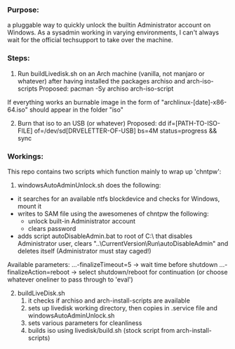 ### Purpose: 
a pluggable way to quickly unlock the builtin Administrator account on Windows. As a sysadmin working in varying environments, I can't always wait for the official techsupport to take over the machine. 

### Steps:
1. Run buildLivedisk.sh on an Arch machine (vanilla, not manjaro or whatever) after having installed the packages archiso and arch-iso-scripts
Proposed: pacman -Sy archiso arch-iso-script

If everything works an burnable image in the form of "archlinux-[date]-x86-64.iso" should appear in the folder "iso"

2. Burn that iso to an USB (or whatever)
Proposed: dd if=[PATH-TO-ISO-FILE] of=/dev/sd[DRVELETTER-OF-USB] bs=4M status=progress && sync

### Workings:
This repo contains two scripts which function mainly to wrap up 'chntpw':

1. windowsAutoAdminUnlock.sh does the following: 
- it searches for an available ntfs blockdevice and checks for Windows, mount it
- writes to SAM file using the awesomenes of chntpw the following:
	- unlock built-in Administrator account
	- clears password
- adds script autoDisableAdmin.bat to root of C:\ that disables Administrator user, clears "..\CurrentVersion\Run\autoDisableAdmin" and deletes itself (Administrator must stay caged!)

Available parameters:
...-finalizeTimeout=5 -> wait time before shutdown
...-finalizeAction=reboot -> select shutdown/reboot for continuation (or choose whatever oneliner to pass through to 'eval')

2. buildLiveDisk.sh
	1. it checks if archiso and arch-install-scripts are available
	2. sets up livedisk working directory, then copies in .service file and windowsAutoAdminUnlock.sh
	3. sets various parameters for cleanliness
	4. builds iso using livedisk/build.sh (stock script from arch-install-scripts)
